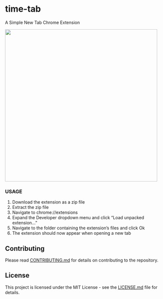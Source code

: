 # time-tab

A Simple New Tab Chrome Extension

<img src="https://cldup.com/McRDdGFXwy.png" width=500 />

### USAGE

1. Download the extension as a zip file
2. Extract the zip file
3. Navigate to chrome://extensions
4. Expand the Developer dropdown menu and click “Load unpacked extension...”
5. Navigate to the folder containing the extension’s files and click Ok
6. The extension should now appear when opening a new tab

## Contributing

Please read [CONTRIBUTING.md](https://github.com/selcher/time-tab/raw/master/CONTRIBUTING.md) for details on contributing to the repository.

## License

This project is licensed under the MIT License - see the [LICENSE.md](https://github.com/selcher/time-tab/raw/master/LICENSE) file for details.
